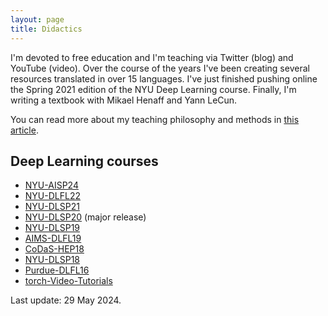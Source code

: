 ```yaml
---
layout: page
title: Didactics
---
```


I'm devoted to free education and I'm teaching via Twitter (blog) and YouTube (video).
Over the course of the years I've been creating several resources translated in over 15 languages.
I've just finished pushing online the Spring 2021 edition of the NYU Deep Learning course.
Finally, I'm writing a textbook with Mikael Henaff and Yann LeCun.

You can read more about my teaching philosophy and methods in [this article](https://openreview.net/forum?id=3jKiduENcO).


## Deep Learning courses

- [NYU-AISP24](NYU-AISP24/)
- [NYU-DLFL22](https://atcold.github.io/NYU-DLFL22/)
- [NYU-DLSP21](https://atcold.github.io/NYU-DLSP21/)
- [NYU-DLSP20](https://atcold.github.io/NYU-DLSP20/) (major release)
- [NYU-DLSP19](https://github.com/Atcold/NYU-DLSP20/releases/tag/dlsp19/)
- [AIMS-DLFL19](https://github.com/Atcold/NYU-DLSP20/releases/tag/aims-fl18/)
- [CoDaS-HEP18](https://github.com/Atcold/NYU-DLSP20/releases/tag/v1.0.0/)
- [NYU-DLSP18](https://docs.google.com/document/d/1_p1Mw-NtMGN_vpas_pchLsQC2u0NM5mTnRapBrQ2ivk/)
- [Purdue-DLFL16](https://docs.google.com/document/d/1ugJRMqQ_cCUQC1B8mSE0iro7sKrDT8-BnppTZv0rA08/)
- [torch-Video-Tutorials](https://github.com/Atcold/torch-Video-Tutorials/)

<p class="last-edit">Last update: 29 May 2024.</p>
